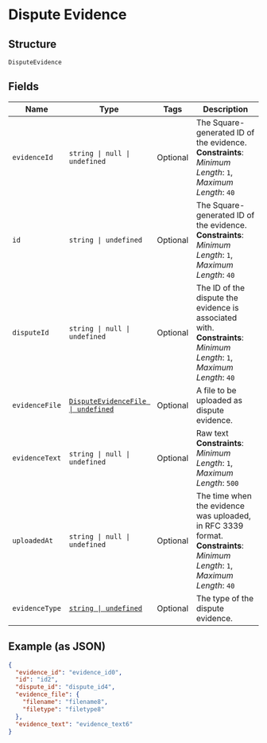 <!-- Optimized: 2025-10-06 -->
<!-- RPM: 1.6.2.1.1.6.2.1_dispute-evidence_20251006 -->
<!-- Session: E2E RPM DNA Application -->
<!-- AOM: RND (Reggie & Dro) -->
<!-- COI: TECHNOLOGY -->
<!-- RPM: HIGH -->
<!-- ACTION: BUILD -->


# Dispute Evidence

## Structure

`DisputeEvidence`

## Fields

| Name | Type | Tags | Description |
|  --- | --- | --- | --- |
| `evidenceId` | `string \| null \| undefined` | Optional | The Square-generated ID of the evidence.<br>**Constraints**: *Minimum Length*: `1`, *Maximum Length*: `40` |
| `id` | `string \| undefined` | Optional | The Square-generated ID of the evidence.<br>**Constraints**: *Minimum Length*: `1`, *Maximum Length*: `40` |
| `disputeId` | `string \| null \| undefined` | Optional | The ID of the dispute the evidence is associated with.<br>**Constraints**: *Minimum Length*: `1`, *Maximum Length*: `40` |
| `evidenceFile` | [`DisputeEvidenceFile \| undefined`](../../doc/models/dispute-evidence-file.md) | Optional | A file to be uploaded as dispute evidence. |
| `evidenceText` | `string \| null \| undefined` | Optional | Raw text<br>**Constraints**: *Minimum Length*: `1`, *Maximum Length*: `500` |
| `uploadedAt` | `string \| null \| undefined` | Optional | The time when the evidence was uploaded, in RFC 3339 format.<br>**Constraints**: *Minimum Length*: `1`, *Maximum Length*: `40` |
| `evidenceType` | [`string \| undefined`](../../doc/models/dispute-evidence-type.md) | Optional | The type of the dispute evidence. |

## Example (as JSON)

```json
{
  "evidence_id": "evidence_id0",
  "id": "id2",
  "dispute_id": "dispute_id4",
  "evidence_file": {
    "filename": "filename8",
    "filetype": "filetype8"
  },
  "evidence_text": "evidence_text6"
}
```

